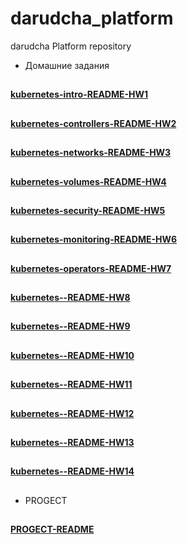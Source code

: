 # darudcha_platform
darudcha Platform repository

* Домашние задания
##
[**kubernetes-intro-README-HW1**](kubernetes-intro/README/README.md)
##
[**kubernetes-controllers-README-HW2**](kubernetes-controllers/README/README.md)
##
[**kubernetes-networks-README-HW3**](kubernetes-networks/README/README.md)
##
[**kubernetes-volumes-README-HW4**](kubernetes-volumes/README/README.md)
##
[**kubernetes-security-README-HW5**](kubernetes-security/README/README.md)
##
[**kubernetes-monitoring-README-HW6**](kubernetes-monitiring/README/README.md)
##
[**kubernetes-operators-README-HW7**](kubernetes-operators/README/README.md)
##
[**kubernetes--README-HW8**](README/README.md)
##
[**kubernetes--README-HW9**](README/README.md)
##
[**kubernetes--README-HW10**](README/README.md)
##
[**kubernetes--README-HW11**](README/README.md)
##
[**kubernetes--README-HW12**](README/README.md)
##
[**kubernetes--README-HW13**](README/README.md)
##
[**kubernetes--README-HW14**](README/README.md)
##
* PROGECT
##
[**PROGECT-README**](README/README.md)
